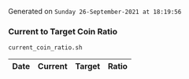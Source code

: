 Generated on `Sunday 26-September-2021 at 18:19:56`

### Current to Target Coin Ratio
`current_coin_ratio.sh`

Date|Current|Target|Ratio
---|---|---|---
